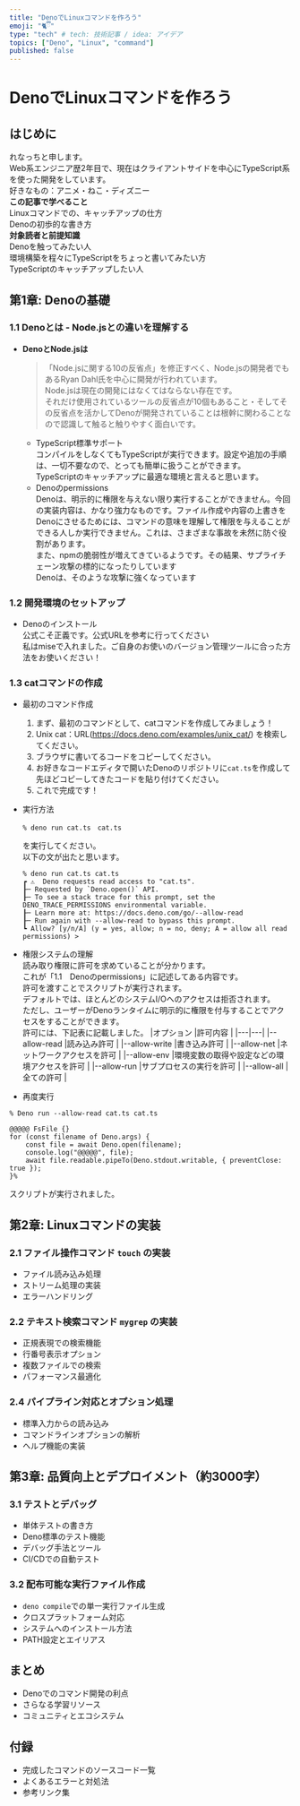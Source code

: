 ```yaml
---
title: "DenoでLinuxコマンドを作ろう"
emoji: "🐈ྀི"
type: "tech" # tech: 技術記事 / idea: アイデア
topics: ["Deno", "Linux", "command"]
published: false
---
```


# DenoでLinuxコマンドを作ろう

## はじめに
  れなっちと申します。<br>
  Web系エンジニア歴2年目で、現在はクライアントサイドを中心にTypeScript系を使った開発をしています。<br>
  好きなもの：アニメ・ねこ・ディズニー<br>
**この記事で学べること**<br>
  Linuxコマンドでの、キャッチアップの仕方<br>
  Denoの初歩的な書き方<br>
**対象読者と前提知識**<br>
  Denoを触ってみたい人<br>
  環境構築を程々にTypeScriptをちょっと書いてみたい方<br>
  TypeScriptのキャッチアップしたい人<br>

## 第1章: Denoの基礎

### 1.1 Denoとは - Node.jsとの違いを理解する
- **DenoとNode.jsは**<br>
    > 「Node.jsに関する10の反省点」を修正すべく、Node.jsの開発者でもあるRyan Dahl氏を中心に開発が行われています。<br>
    Node.jsは現在の開発にはなくてはならない存在です。<br>
    それだけ使用されているツールの反省点が10個もあること・そしてその反省点を活かしてDenoが開発されていることは根幹に関わることなので認識して触ると触りやすく面白いです。<br>
  - TypeScript標準サポート<br>
    コンパイルをしなくてもTypeScriptが実行できます。設定や追加の手順は、一切不要なので、とっても簡単に扱うことができます。<br>
    TypeScriptのキャッチアップに最適な環境と言えると思います。<br>
  - Denoのpermissions<br>
    Denoは、明示的に権限を与えない限り実行することができません。今回の実装内容は、かなり強力なものです。ファイル作成や内容の上書きをDenoにさせるためには、コマンドの意味を理解して権限を与えることができる人しか実行できません。これは、さまざまな事故を未然に防ぐ役割があります。<br>
    また、npmの脆弱性が増えてきているようです。その結果、サプライチェーン攻撃の標的になったりしています<br>Denoは、そのような攻撃に強くなっています<br>

### 1.2 開発環境のセットアップ
- Denoのインストール<br>
 公式こそ正義です。公式URLを参考に行ってください<br>
 私はmiseで入れました。ご自身のお使いのバージョン管理ツールに合った方法をお使いください！<br>

### 1.3 catコマンドの作成
- 最初のコマンド作成<br>
  1. まず、最初のコマンドとして、catコマンドを作成してみましょう！<br>
  2. Unix cat：URL(https://docs.deno.com/examples/unix_cat/) を検索してください。<br>
  3. ブラウザに書いてるコードをコピーしてください。<br>
  4. お好きなコードエディタで開いたDenoのリポジトリに`cat.ts`を作成して先ほどコピーしてきたコードを貼り付けてください。<br>
  5. これで完成です！<br>
- 実行方法
  ```
  % deno run cat.ts　cat.ts
  ```
  を実行してください。<br>
  以下の文が出たと思います。<br>
  ```
  % deno run cat.ts cat.ts
  ┏ ⚠️  Deno requests read access to "cat.ts".
  ┠─ Requested by `Deno.open()` API.
  ┠─ To see a stack trace for this prompt, set the DENO_TRACE_PERMISSIONS environmental variable.
  ┠─ Learn more at: https://docs.deno.com/go/--allow-read
  ┠─ Run again with --allow-read to bypass this prompt.
  ┗ Allow? [y/n/A] (y = yes, allow; n = no, deny; A = allow all read permissions) >
  ```
- 権限システムの理解<br>
  読み取り権限に許可を求めていることが分かります。<br>
  これが「1.1　Denoのpermissions」に記述してある内容です。<br>
  許可を渡すことでスクリプトが実行されます。<br>
  デフォルトでは、ほとんどのシステムI/Oへのアクセスは拒否されます。<br>
  ただし、ユーザーがDenoランタイムに明示的に権限を付与することでアクセスをすることができます。<br>
  許可には、下記表に記載しました。
  |オプション  |許可内容  |
  |---|---|
  |--allow-read  |読み込み許可 |
  |--allow-write |書き込み許可 |
  |--allow-net  |ネットワークアクセスを許可 |
  |--allow-env  |環境変数の取得や設定などの環境アクセスを許可 |
  |--allow-run  |サブプロセスの実行を許可 |
  |--allow-all  |全ての許可 |

- 再度実行<br>
```
% Deno run --allow-read cat.ts cat.ts

@@@@@ FsFile {}
for (const filename of Deno.args) {
    const file = await Deno.open(filename);
    console.log("@@@@@", file);
    await file.readable.pipeTo(Deno.stdout.writable, { preventClose: true });
}%
```
  スクリプトが実行されました。

## 第2章: Linuxコマンドの実装

### 2.1 ファイル操作コマンド `touch` の実装
- ファイル読み込み処理
- ストリーム処理の実装
- エラーハンドリング

### 2.2 テキスト検索コマンド `mygrep` の実装
- 正規表現での検索機能
- 行番号表示オプション
- 複数ファイルでの検索
- パフォーマンス最適化

### 2.4 パイプライン対応とオプション処理
- 標準入力からの読み込み
- コマンドラインオプションの解析
- ヘルプ機能の実装

## 第3章: 品質向上とデプロイメント（約3000字）

### 3.1 テストとデバッグ
- 単体テストの書き方
- Deno標準のテスト機能
- デバッグ手法とツール
- CI/CDでの自動テスト

### 3.2 配布可能な実行ファイル作成
- `deno compile`での単一実行ファイル生成
- クロスプラットフォーム対応
- システムへのインストール方法
- PATH設定とエイリアス

## まとめ
- Denoでのコマンド開発の利点
- さらなる学習リソース
- コミュニティとエコシステム

## 付録
- 完成したコマンドのソースコード一覧
- よくあるエラーと対処法
- 参考リンク集